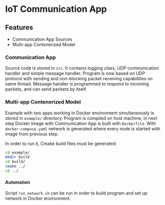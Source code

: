# IoT Communication App

## Features
* Communication App Sources
* Multi-app Contenerized Model

### Communication App
Source code is stored in `src`. It contains logging class, UDP communication handler and simple message handler. Program is now based on UDP protocol with sending and non-blocking packet receiving capabilities on same thread. Message handler is programmed to respond to incoming packets, and can send packets by itself.

### Multi-app Contenerized Model
Example with two apps working in Docker environment simultaneously is  stored in `example/` directory. Program is compiled on host machine, in next step Docker Image with Communication App is built with `Dockerfile`. With `docker-compose.yaml` network is generated where every node is started with image from previous step.

In order to run it, Cmake build files must be generated:
```bash
cd example/
mkdir build
cd build/
cmake ../
cd ../
```

#### Automation
Script `run_network.sh` can be run in order to build program and set up network in Docker environment.